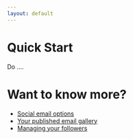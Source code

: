 ```yaml
---
layout: default
---
```


# Quick Start

Do ....


# Want to know more?

* [Social email options](./social/index.html)
* [Your published email gallery](./gallery/index.html)
* [Managing your followers](./membership/index.html)

